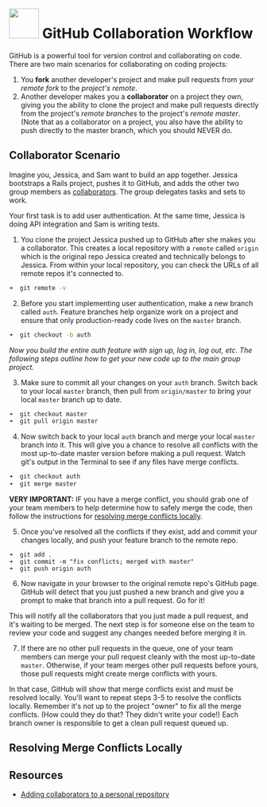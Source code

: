 # <img src="https://cloud.githubusercontent.com/assets/7833470/10899314/63829980-8188-11e5-8cdd-4ded5bcb6e36.png" height="60"> GitHub Collaboration Workflow

GitHub is a powerful tool for version control and collaborating on code. There are two main scenarios for collaborating on coding projects:

1. You **fork** another developer's project and make pull requests from *your remote fork* to the *project's remote*.
2. Another developer makes you a **collaborator** on a project they own, giving you the ability to clone the project and make pull requests directly from the project's *remote branches* to the project's *remote master*. (Note that as a collaborator on a project, you also have the ability to push directly to the master branch, which you should NEVER do.

<!-- TODO: Draw a diagram of the two scenarios. -->

## Collaborator Scenario

Imagine you, Jessica, and Sam want to build an app together. Jessica bootstraps a Rails project, pushes it to GitHub, and adds the other two group members as <a href="https://help.github.com/articles/adding-collaborators-to-a-personal-repository" target="_blank">collaborators</a>. The group delegates tasks and sets to work.

Your first task is to add user authentication. At the same time, Jessica is doing API integration and Sam is writing tests.

1. You clone the project Jessica pushed up to GitHub after she makes you a collaborator. This creates a local repository with a `remote` called `origin` which is the original repo Jessica created and technically belongs to Jessica. From within your local repository, you can check the URLs of all remote repos it's connected to.

  ```zsh
  ➜  git remote -v
  ```

2. Before you start implementing user authentication, make a new branch called `auth`. Feature branches help organize work on a project and ensure that only production-ready code lives on the `master` branch.

  ```zsh
  ➜  git checkout -b auth
  ```

  *Now you build the entire auth feature with sign up, log in, log out, etc. The following steps outline how to get your new code up to the main group project.*

3. Make sure to commit all your changes on your `auth` branch. Switch back to your local `master` branch, then pull from `origin/master` to bring your local `master` branch up to date.

  ```zsh
  ➜  git checkout master
  ➜  git pull origin master
  ```

4. Now switch back to your local `auth` branch and merge your local `master` branch into it. This will give you a chance to resolve all conflicts with the most up-to-date master version before making a pull request. Watch git's output in the Terminal to see if any files have merge conflicts.

  ```zsh
  ➜  git checkout auth
  ➜  git merge master
  ```

  **VERY IMPORTANT:** IF you have a merge conflict, you should grab one of your team members to help determine how to safely merge the code, then follow the instructions for [resolving merge conflicts locally](#resolving-merge-conflicts-locally).

5. Once you've resolved all the conflicts if they exist, add and commit your changes locally, and push your feature branch to the remote repo.

  ```
  ➜  git add .
  ➜  git commit -m "fix conflicts; merged with master"
  ➜  git push origin auth
  ```

6. Now navigate in your browser to the original remote repo's GitHub page. GitHub will detect that you just pushed a new branch and give you a prompt to make that branch into a pull request. Go for it!

  <!-- TODO: Add screenshot -->

  This will notify all the collaborators that you just made a pull request, and it's waiting to be merged. The next step is for someone else on the team to review your code and suggest any changes needed before merging it in.

7. If there are no other pull requests in the queue, one of your team members can merge your pull request cleanly with the most up-to-date `master`. Otherwise, if your team merges other pull requests before yours, those pull requests might create merge conflicts with yours.

  In that case, GitHub will show that merge conflicts exist and must be resolved locally. You'll want to repeat steps 3-5 to resolve the conflicts locally. Remember it's not up to the project "owner" to fix all the merge conflicts. (How could they do that? They didn't write your code!) Each branch owner is responsible to get a clean pull request queued up.

## Resolving Merge Conflicts Locally

<!-- TODO: Add screenshots of Terminal and Sublime -->

## Resources

* <a href="https://help.github.com/articles/adding-collaborators-to-a-personal-repository" target="_blank">Adding collaborators to a personal repository</a>

